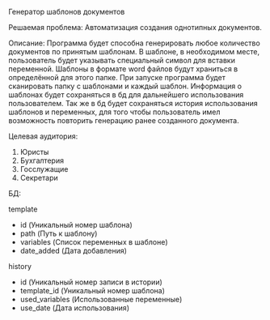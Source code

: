 Генератор шаблонов документов


Решаемая проблема:
Автоматизация создания однотипных документов.


Описание:
Программа будет способна генерировать любое количество документов по принятым шаблонам.
В шаблоне, в необходимом месте, пользователь будет указывать специальный символ для вставки переменной.
Шаблоны в формате word файлов будут храниться в определённой для этого папке.
При запуске программа будет сканировать папку с шаблонами и каждый шаблон.
Информация о шаблонах будет сохраняться в бд для дальнейшего использования пользователем.
Так же в бд будет сохраняться история использования шаблонов и переменных, для того чтобы пользователь имел
возможность повторить генерацию ранее созданного документа.


Целевая аудитория:
1. Юристы
2. Бухгалтерия
3. Госслужащие
4. Секретари


БД:

template
+ id (Уникальный номер шаблона)
+ path (Путь к шаблону)
+ variables (Список переменных в шаблоне)
+ date_added (Дата добавления)

history
+ id (Уникальный номер записи в истории)
+ template_id (Уникальный номер шаблона)
+ used_variables (Использованные переменные)
+ use_date (Дата использования)

